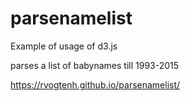 # parsenamelist

Example of usage of d3.js

parses a list of babynames till 1993-2015

https://rvogtenh.github.io/parsenamelist/


